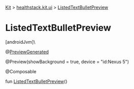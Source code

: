 
[Kit](../../kit.html) > [healthstack.kit.ui](index.html) > [ListedTextBulletPreview](-listed-text-bullet-preview.html)



# ListedTextBulletPreview



[androidJvm]\




@[PreviewGenerated](../healthstack.kit.annotation/-preview-generated/index.html)



@Preview(showBackground = true, device = &quot;id:Nexus 5&quot;)



@Composable



fun [ListedTextBulletPreview](-listed-text-bullet-preview.html)()




